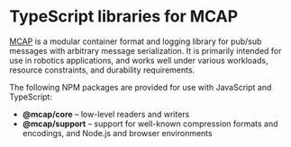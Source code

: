 # TypeScript libraries for MCAP

[MCAP](https://github.com/foxglove/mcap) is a modular container format and logging library for pub/sub messages with arbitrary message serialization. It is primarily intended for use in robotics applications, and works well under various workloads, resource constraints, and durability requirements.

The following NPM packages are provided for use with JavaScript and TypeScript:

- **@mcap/core** – low-level readers and writers
- **@mcap/support** – support for well-known compression formats and encodings, and Node.js and browser environments
